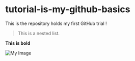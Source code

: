 # tutorial-is-my-github-basics
This is the repository holds my first GitHub trial  ! 

>This is a  nested list.

**This is bold**

![My Image](https://encrypted-tbn0.gstatic.com/images?q=tbn:ANd9GcQ5_AXozvEE6ejmqPOI3_TdlBavtbBCaEep5A&usqp=CAU)
